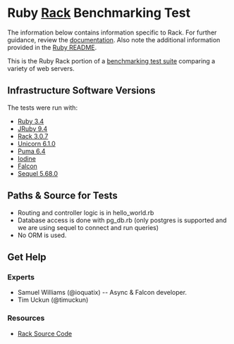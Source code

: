 # Ruby [Rack](http://rack.github.io/) Benchmarking Test

The information below contains information specific to Rack.
For further guidance, review the
[documentation](https://github.com/TechEmpower/FrameworkBenchmarks/wiki).
Also note the additional information provided in the [Ruby README](../).

This is the Ruby Rack portion of a [benchmarking test suite](../../)
comparing a variety of web servers.

## Infrastructure Software Versions
The tests were run with:

* [Ruby 3.4](http://www.ruby-lang.org/)
* [JRuby 9.4](http://jruby.org/)
* [Rack 3.0.7](http://rack.github.com/)
* [Unicorn 6.1.0](http://unicorn.bogomips.org/)
* [Puma 6.4](http://puma.io/)
* [Iodine](https://github.com/boazsegev/iodine)
* [Falcon](https://github.com/socketry/falcon)
* [Sequel 5.68.0](https://sequel.jeremyevans.net/)


## Paths & Source for Tests

* Routing and controller logic is in hello_world.rb
* Database access is done with pg_db.rb (only postgres is supported and we are using sequel to connect and run queries)
* No ORM is used.

## Get Help

### Experts

* Samuel Williams (@ioquatix) -- Async & Falcon developer.
* Tim Uckun (@timuckun)


### Resources

* [Rack Source Code](https://github.com/rack/rack)

